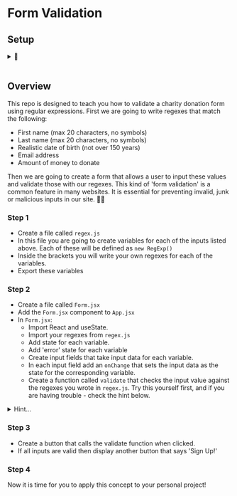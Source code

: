 # Form Validation

## Setup 
<details> 
<summary>🏁</summary>

- Clone the repo onto your machine by opening the terminal at your workspace folder and typing `git clone` followed the 'SSH key'.
- Create a new branch with `git checkout -b YOUR_NAME`
- Open the repo with `code .`
- Open this readme file in VS Code and click `ctrl+shft+v`. This file will open in PREVIEW mode and will be a whole lot nicer to read...💥

</details>
<br>

## Overview

This repo is designed to teach you how to validate a charity donation form using regular expressions. First we are going to write regexes that match the following:

- First name (max 20 characters, no symbols)
- Last name (max 20 characters, no symbols)
- Realistic date of birth (not over 150 years)
- Email address
- Amount of money to donate

Then we are going to create a form that allows a user to input these values and validate those with our regexes. This kind of 'form validation' is a common feature in many websites. It is essential for preventing invalid, junk or malicious inputs in our site. 🐱‍💻

### Step 1

- Create a file called ```regex.js```
- In this file you are going to create variables for each of the inputs listed above. Each of these will be defined as ```new RegExp()```
- Inside the brackets you will write your own regexes for each of the variables.
- Export these variables

### Step 2

- Create a file called ```Form.jsx```
- Add the ```Form.jsx``` component to ```App.jsx```
- In ```Form.jsx```:
    - Import React and useState.
    - Import your regexes from ```regex.js```
    - Add state for each variable.
    - Add 'error' state for each variable
    - Create input fields that take input data for each variable.
    - In each input field add an ```onChange``` that sets the input data as the state for the corresponding variable.
    - Create a function called ```validate``` that checks the input value against the regexes you wrote in ```regex.js```. Try this yourself first, and if you are having trouble - check the hint below.

<details> 
<summary>Hint...</summary>

```
function validate () {
      if (!validEmail.test(email)) {
         setEmailErr(true)
      }
   }
```

</details>

### Step 3

- Create a button that calls the validate function when clicked.
- If all inputs are valid then display another button that says 'Sign Up!'

### Step 4

Now it is time for you to apply this concept to your personal project! 
